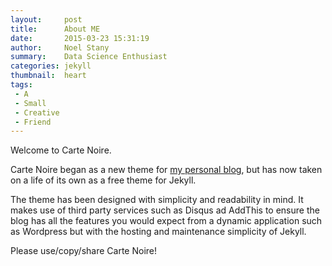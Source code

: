 ```yaml
---
layout:     post
title:      About ME
date:       2015-03-23 15:31:19
author:     Noel Stany
summary:    Data Science Enthusiast
categories: jekyll
thumbnail:  heart
tags:
 - A
 - Small
 - Creative
 - Friend
---
```


Welcome to Carte Noire.

Carte Noire began as a new theme for [my personal blog][1], but has now taken
on a life of its own as a free theme for Jekyll.

The theme has been designed with simplicity and readability in mind. It makes
use of third party services such as Disqus ad AddThis to ensure the blog has
all the features you would expect from a dynamic application such as Wordpress
but with the hosting and maintenance simplicity of Jekyll.

Please use/copy/share Carte Noire!

[1]: http://www.jacobtomlinson.co.uk/
